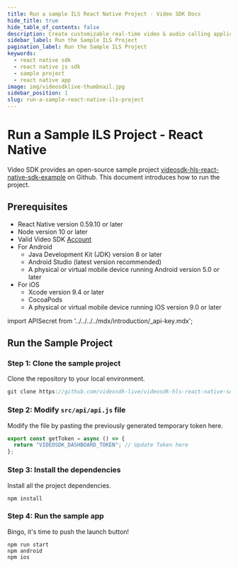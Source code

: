 ```yaml
---
title: Run a sample ILS React Native Project - Video SDK Docs
hide_title: true
hide_table_of_contents: false
description: Create customizable real-time video & audio calling applications with React Native JS SDK with Video SDK add live Video & Audio conferencing to your applications.
sidebar_label: Run the Sample ILS Project
pagination_label: Run the Sample ILS Project
keywords:
  - react native sdk
  - react native js sdk
  - sample project
  - react native app
image: img/videosdklive-thumbnail.jpg
sidebar_position: 1
slug: run-a-sample-react-native-ils-project
---
```


# Run a Sample ILS Project - React Native

Video SDK provides an open-source sample project [videosdk-hls-react-native-sdk-example](https://github.com/videosdk-live/videosdk-hls-react-native-sdk-example) on Github. This document introduces how to run the project.

## Prerequisites

- React Native version 0.59.10 or later
- Node version 10 or later
- Valid Video SDK [Account](https://app.videosdk.live/)
- For Android
  - Java Development Kit (JDK) version 8 or later
  - Android Studio (latest version recommended)
  - A physical or virtual mobile device running Android version 5.0 or later
- For iOS
  - Xcode version 9.4 or later
  - CocoaPods
  - A physical or virtual mobile device running iOS version 9.0 or later

import APISecret from '../../../../mdx/introduction/\_api-key.mdx';

<APISecret title="Get your API key and Secret key" />

## Run the Sample Project

### Step 1: Clone the sample project

Clone the repository to your local environment.

```js
git clone https://github.com/videosdk-live/videosdk-hls-react-native-sdk-example.git
```

### Step 2: Modify `src/api/api.js` file

Modify the file by pasting the previously generated temporary token here.

```js
export const getToken = async () => {
  return "VIDEOSDK_DASHBOARD_TOKEN"; // Update Token here
};
```

### Step 3: Install the dependencies

Install all the project dependencies.

```
npm install
```

### Step 4: Run the sample app

Bingo, it's time to push the launch button!

```
npm run start
npm android
npm ios
```
